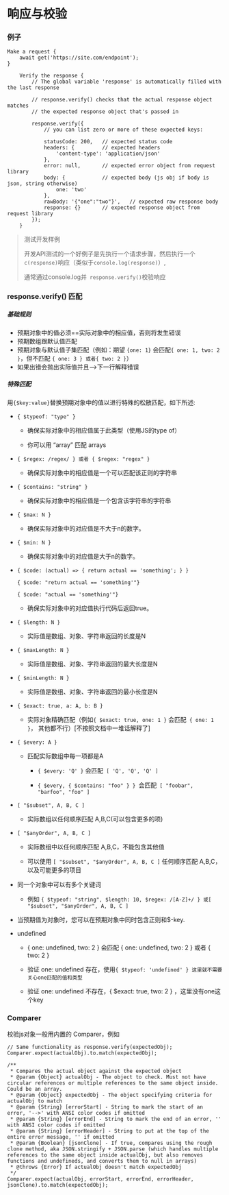 # 响应与校验

### 例子

```
Make a request {
    await get('https://site.com/endpoint');
}
 
    Verify the response {
        // The global variable 'response' is automatically filled with the last response
 
        // response.verify() checks that the actual response object matches
        // the expected response object that's passed in
 
        response.verify({
            // you can list zero or more of these expected keys:
 
            statusCode: 200,   // expected status code
            headers: {         // expected headers
                'content-type': 'application/json'
            },
            error: null,       // expected error object from request library
            body: {            // expected body (js obj if body is json, string otherwise)
                one: 'two'
            },
            rawBody: '{"one":"two"}',   // expected raw response body
            response: {}       // expected response object from request library
        });
    }
```

> 测试开发样例
>
> 开发API测试的一个好例子是先执行一个请求步骤，然后执行一个 `c(response)`响应（类似于`console.log(response)`）,
>
> 通常通过console.log并` response.verify()`校验响应

### response.verify\(\) 匹配

##### 基础规则

* 预期对象中的值必须==实际对象中的相应值，否则将发生错误
* 预期数组跟默认值匹配
* 预期对象与默认值子集匹配（例如：期望 `{one: 1}` 会匹配`{ one: 1, two: 2 }`，但不匹配 `{ one: 3 } 或者{ two: 2 }`）
* 如果出错会抛出实际值并且--&gt;下一行解释错误

##### 特殊匹配

用`{$key:value}`替换预期对象中的值以进行特殊的松散匹配，如下所述:

* `{ $typeof: "type" }`
  * 确保实际对象中的相应值属于此类型（使用JS的type of）

  * 你可以用 “array” 匹配 arrays
* `{ $regex: /regex/ } 或者 { $regex: "regex" }`

  * 确保实际对象中的相应值是一个可以匹配该正则的字符串

* `{ $contains: "string" }`

  * 确保实际对象中的相应值是一个包含该字符串的字符串

* `{ $max: N }`

  * 确保实际对象中的对应值是不大于n的数字。

* `{ $min: N }`

  * 确保实际对象中的对应值是大于n的数字。

* `{ $code: (actual) => { return actual == 'something'; } }`

  `{ $code: "return actual == 'something'"}`

  `{ $code: "actual == 'something'"}`

  * 确保实际对象中的对应值执行代码后返回true。

* `{ $length: N }`

  * 实际值是数组、对象、字符串返回的长度是N

* `{ $maxLength: N }`

  * 实际值是数组、对象、字符串返回的最大长度是N

* `{ $minLength: N }`

  * 实际值是数组、对象、字符串返回的最小长度是N

* `{ $exact: true, a: A, b: B }`

  * 实际对象精确匹配（例如`{ $exact: true, one: 1 }` 会匹配` { one: 1 }`， 其他都不行）\[不按照文档中一堆话解释了\]

* `{ $every: A }`

  * 匹配实际数组中每一项都是A

    * `{ $every: 'Q' }` 会匹配` [ 'Q', 'Q', 'Q' ]`

    * `{ $every, { $contains: "foo" } } `会匹配` [ "foobar", "barfoo", "foo" ]`

* `[ "$subset", A, B, C ]`

  * 实际数组以任何顺序匹配 A,B,C\(可以包含更多的项\)

* `[ "$anyOrder", A, B, C ]`

  * 实际数组中以任何顺序匹配 A,B,C，不能包含其他值

  * 可以使用 `[ "$subset", "$anyOrder", A, B, C ]` 任何顺序匹配 A,B,C，以及可能更多的项目

* 同一个对象中可以有多个关键词

  * 例如 `{ $typeof: "string", $length: 10, $regex: /[A-Z]+/ } 或[ "$subset", "$anyOrder", A, B, C ]`

* 当预期值为对象时，您可以在预期对象中同时包含正则和$-key.
* undefined

  * { one: undefined, two: 2 } 会匹配 { one: undefined, two: 2 } 或者 { two: 2 }

  * 验证  one: undefined 存在，使用`{ $typeof: 'undefined' } 这里就不需要关心one匹配的值和类型`

  * 验证  one: undefined  不存在，{ $exact: true, two: 2 } ，这里没有one这个key

### Comparer

校验js对象一般用内置的 Comparer，例如

```
// Same functionality as response.verify(expectedObj);
Comparer.expect(actualObj).to.match(expectedObj);
```

```
/**
 * Compares the actual object against the expected object
 * @param {Object} actualObj - The object to check. Must not have circular references or multiple references to the same object inside. Could be an array.
 * @param {Object} expectedObj - The object specifying criteria for actualObj to match
 * @param {String} [errorStart] - String to mark the start of an error, '-->' with ANSI color codes if omitted
 * @param {String} [errorEnd] - String to mark the end of an error, '' with ANSI color codes if omitted
 * @param {String} [errorHeader] - String to put at the top of the entire error message, '' if omitted
 * @param {Boolean} [jsonClone] - If true, compares using the rough clone method, aka JSON.stringify + JSON.parse (which handles multiple references to the same object inside actualObj, but also removes functions and undefineds, and converts them to null in arrays)
 * @throws {Error} If actualObj doesn't match expectedObj
 */
Comparer.expect(actualObj, errorStart, errorEnd, errorHeader, jsonClone).to.match(expectedObj);
```



